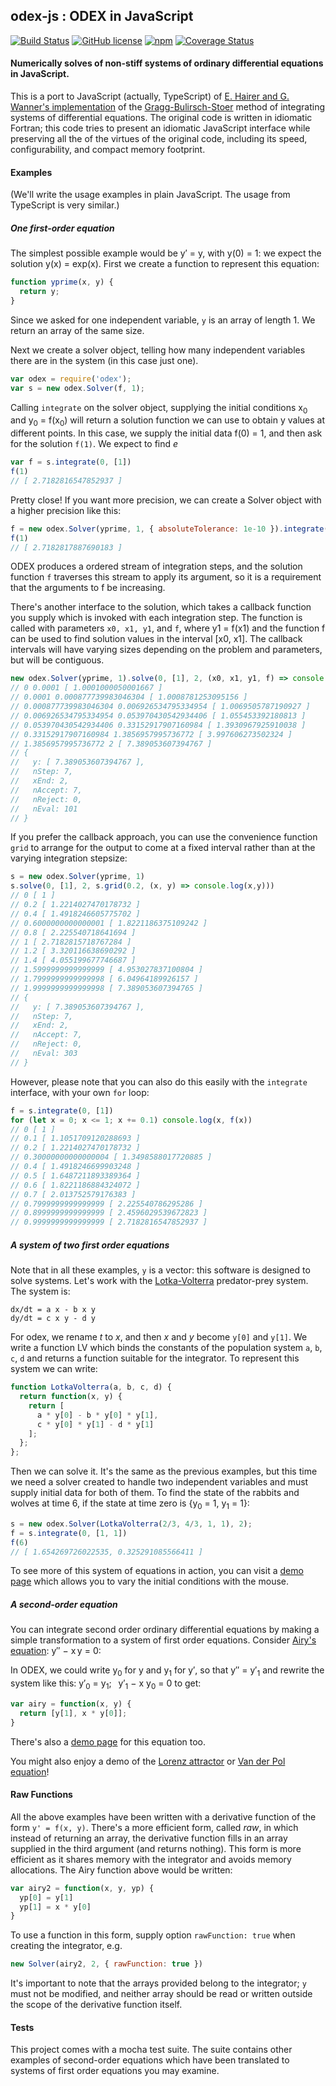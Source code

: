 ## odex-js : ODEX in JavaScript
[![Build Status](https://travis-ci.org/littleredcomputer/odex-js.svg?branch=master)](https://travis-ci.org/littleredcomputer/odex-js) [![GitHub license](https://img.shields.io/github/license/littleredcomputer/odex-js.svg)]() [![npm](https://img.shields.io/npm/v/odex.svg)]() [![Coverage Status](https://coveralls.io/repos/github/littleredcomputer/odex-js/badge.svg?branch=master)](https://coveralls.io/github/littleredcomputer/odex-js?branch=master)

#### Numerically solves of non-stiff systems of ordinary differential equations in JavaScript.

This is a port to JavaScript (actually, TypeScript) of [E. Hairer and
G. Wanner's implementation][odex] of the [Gragg-Bulirsch-Stoer][gbs] method of integrating
systems of differential equations. The original code is written in idiomatic
Fortran; this code tries to present an idiomatic JavaScript interface while
preserving all the of the virtues of the original code, including its speed,
configurability, and compact memory footprint.

#### Examples
(We'll write the usage examples in plain JavaScript. The usage from TypeScript
is very similar.)
##### One first-order equation

The simplest possible example would be y&prime; = y, with y(0) = 1: we expect the
solution y(x) = exp(x). First we create a function to represent this equation:

```js
function yprime(x, y) {
  return y;
}
```
Since we asked for one independent variable, `y` is an array of length 1.
We return an array of the same size.

Next we create a solver object, telling how many
independent variables there are in the system (in this case just one).
```js
var odex = require('odex');
var s = new odex.Solver(f, 1);
```
Calling `integrate` on the solver object, supplying the initial conditions
x<sub>0</sub> and y<sub>0</sub> = f(x<sub>0</sub>) will return a
solution function we can use to obtain y values at different points.
In this case, we supply the initial data f(0) = 1, and then ask for the
solution `f(1)`. We expect to find <i>e</i>
```js
var f = s.integrate(0, [1])
f(1)
// [ 2.7182816547852937 ]
```
Pretty close! If you want more precision, we can create a Solver
object with a higher precision like this:
```js
f = new odex.Solver(yprime, 1, { absoluteTolerance: 1e-10 }).integrate(0, [1])
f(1)
// [ 2.7182817887690183 ]
```

ODEX produces a ordered stream of integration steps, and the solution
function `f` traverses this stream to apply its argument, so it is a
requirement that the arguments to f be increasing.

There's another interface to the solution, which takes a callback
function you supply which is invoked with each integration step.
The function is called with parameters `x0, x1, y1`, and `f`, where
y1 = f(x1) and the function f can be used to find solution values
in the interval [x0, x1]. The callback intervals will have varying
sizes depending on the problem and parameters, but will be contiguous.
```js
new odex.Solver(yprime, 1).solve(0, [1], 2, (x0, x1, y1, f) => console.log(x0,x1,y1))
// 0 0.0001 [ 1.0001000050001667 ]
// 0.0001 0.000877739983046304 [ 1.0008781253095156 ]
// 0.000877739983046304 0.006926534795334954 [ 1.0069505787190927 ]
// 0.006926534795334954 0.053970430542934406 [ 1.055453392180813 ]
// 0.053970430542934406 0.33152917907160984 [ 1.3930967925910038 ]
// 0.33152917907160984 1.3856957995736772 [ 3.997606273502324 ]
// 1.3856957995736772 2 [ 7.389053607394767 ]
// {
//   y: [ 7.389053607394767 ],
//   nStep: 7,
//   xEnd: 2,
//   nAccept: 7,
//   nReject: 0,
//   nEval: 101
// }
```
If you prefer the callback approach, you can use the convenience function
`grid` to arrange for the output to come at a fixed interval rather than
at the varying integration stepsize:
```js
s = new odex.Solver(yprime, 1)
s.solve(0, [1], 2, s.grid(0.2, (x, y) => console.log(x,y)))
// 0 [ 1 ]
// 0.2 [ 1.2214027470178732 ]
// 0.4 [ 1.4918246605775702 ]
// 0.6000000000000001 [ 1.8221186375109242 ]
// 0.8 [ 2.225540718641694 ]
// 1 [ 2.7182815718767284 ]
// 1.2 [ 3.320116638690292 ]
// 1.4 [ 4.055199677746687 ]
// 1.5999999999999999 [ 4.953027837100804 ]
// 1.7999999999999998 [ 6.04964189926157 ]
// 1.9999999999999998 [ 7.389053607394765 ]
// {
//   y: [ 7.389053607394767 ],
//   nStep: 7,
//   xEnd: 2,
//   nAccept: 7,
//   nReject: 0,
//   nEval: 303
// }
```
However, please note that you can also do this easily with
the `integrate` interface, with your own `for` loop:
```js
f = s.integrate(0, [1])
for (let x = 0; x <= 1; x += 0.1) console.log(x, f(x))
// 0 [ 1 ]
// 0.1 [ 1.1051709120288693 ]
// 0.2 [ 1.2214027470178732 ]
// 0.30000000000000004 [ 1.3498588017720885 ]
// 0.4 [ 1.4918246699903248 ]
// 0.5 [ 1.6487211893389364 ]
// 0.6 [ 1.8221186884324072 ]
// 0.7 [ 2.013752579176383 ]
// 0.7999999999999999 [ 2.225540786295286 ]
// 0.8999999999999999 [ 2.4596029539672823 ]
// 0.9999999999999999 [ 2.7182816547852937 ]
```

##### A system of two first order equations
Note that in all these examples, `y` is a vector: this software is designed to
solve systems. Let's work with the [Lotka-Volterra][lv] predator-prey system.
The system is:

```
dx/dt = a x - b x y
dy/dt = c x y - d y
```

For odex, we rename *t* to *x*, and then *x* and *y* become `y[0]` and `y[1]`.
We write a function LV which binds the constants of the population system
`a`, `b`, `c`, `d` and returns a function suitable for the integrator.
To represent this system we can write:

```js
function LotkaVolterra(a, b, c, d) {
  return function(x, y) {
    return [
      a * y[0] - b * y[0] * y[1],
      c * y[0] * y[1] - d * y[1]
    ];
  };
};
```

Then we can solve it. It's the same as the previous examples, but this time
we need a solver created to handle two independent variables and must supply
initial data for both of them. To find the state of the rabbits and wolves
at time 6, if the state at time zero is {y<sub>0</sub> = 1, y<sub>1</sub>
= 1}:

```js
s = new odex.Solver(LotkaVolterra(2/3, 4/3, 1, 1), 2);
f = s.integrate(0, [1, 1])
f(6)
// [ 1.654269726022535, 0.325291085566411 ]
```
To see more of this system of equations in action, you can visit a
[demo page][lvdemo] which allows you to vary the initial conditions
with the mouse.

##### A second-order equation

You can integrate second order ordinary differential equations by making a
simple transformation to a system of first order equations. Consider
[Airy's equation][airy]: y&Prime;&nbsp;&minus;&nbsp;x&thinsp;y = 0:

In ODEX, we could write y<sub>0</sub> for y and y<sub>1</sub> for y&prime;,
so that y&Prime; = y&prime;<sub>1</sub> and rewrite the system like this:
y&prime;<sub>0</sub>&nbsp;=&nbsp;y<sub>1</sub>;&ensp;
y&prime;<sub>1</sub>&nbsp;&minus;&nbsp;x&nbsp;y<sub>0</sub>&nbsp;=&nbsp;0 to get:

```js
var airy = function(x, y) {
  return [y[1], x * y[0]];
}
```
There's also a [demo page][airydemo] for this equation too.

You might also enjoy a demo of the [Lorenz attractor][lorenz] or
[Van der Pol equation][vanderpol]!

#### Raw Functions
All the above examples have been written with a derivative function
of the form `y' = f(x, y)`. There's a more efficient form, called
*raw*, in which instead of returning an array, the derivative function
fills in an array supplied in the third argument (and returns nothing).
This form is more efficient as it shares memory with the integrator
and avoids memory allocations. The Airy function above would be written:
```js
var airy2 = function(x, y, yp) {
  yp[0] = y[1]
  yp[1] = x * y[0]
}
```
To use a function in this form, supply option `rawFunction: true`
when creating the integrator, e.g.
```js
new Solver(airy2, 2, { rawFunction: true })
```
It's important to note that the arrays provided belong to the integrator;
`y` must not be modified, and neither array should be read or written
outside the scope of the derivative function itself.

#### Tests
This project comes with a mocha test suite. The suite contains other
examples of second-order equations which have been translated to
systems of first order equations you may examine.

[odex]: http://www.unige.ch/~hairer/software.html
[gbs]: https://en.wikipedia.org/wiki/Bulirsch%E2%80%93Stoer_algorithm
[lv]: https://en.wikipedia.org/wiki/Lotka%E2%80%93Volterra_equations
[lvdemo]: http://blog.littleredcomputer.net/math/odex/js/2016/04/03/lotka-volterra.html
[airy]: https://en.wikipedia.org/wiki/Airy_function
[airydemo]: http://blog.littleredcomputer.net/jekyll/update/2016/04/03/diffeq-javascript.html
[lorenz]: http://blog.littleredcomputer.net/math/odex/js/2016/04/03/lorenz-attractor.html
[vanderpol]: http://blog.littleredcomputer.net/math/odex/js/2016/04/20/van-der-pol.html
